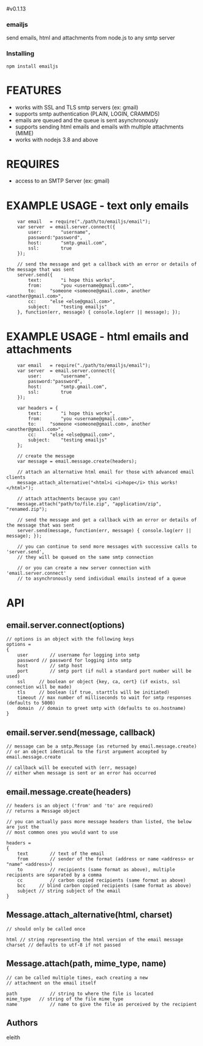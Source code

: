 #v0.1.13

### emailjs

send emails, html and attachments from node.js to any smtp server

### Installing 

	npm install emailjs

# FEATURES
 - works with SSL and TLS smtp servers (ex: gmail)
 - supports smtp authentication (PLAIN, LOGIN, CRAMMD5)
 - emails are queued and the queue is sent asynchronously
 - supports sending html emails and emails with multiple attachments (MIME)
 - works with nodejs 3.8 and above

# REQUIRES
 - access to an SMTP Server (ex: gmail)

# EXAMPLE USAGE - text only emails

		var email 	= require("./path/to/emailjs/email");
		var server 	= email.server.connect({
			user:		"username", 
			password:"password", 
			host:		"smtp.gmail.com", 
			ssl:		true
		});

		// send the message and get a callback with an error or details of the message that was sent
		server.send({
			text:		"i hope this works", 
			from:		"you <username@gmail.com>", 
			to:		"someone <someone@gmail.com>, another <another@gmail.com>",
			cc:		"else <else@gmail.com>",
			subject:	"testing emailjs"
		}, function(err, message) { console.log(err || message); });

# EXAMPLE USAGE - html emails and attachments

		var email 	= require("./path/to/emailjs/email");
		var server 	= email.server.connect({
			user:		"username", 
			password:"password", 
			host:		"smtp.gmail.com", 
			ssl:		true
		});

		var headers	= {
			text:		"i hope this works", 
			from:		"you <username@gmail.com>", 
			to:		"someone <someone@gmail.com>, another <another@gmail.com>",
			cc:		"else <else@gmail.com>",
			subject:	"testing emailjs"
		};

		// create the message
		var message = email.message.create(headers);

		// attach an alternative html email for those with advanced email clients
		message.attach_alternative("<html>i <i>hope</i> this works!</html>");

		// attach attachments because you can!
		message.attach("path/to/file.zip", "application/zip", "renamed.zip");

		// send the message and get a callback with an error or details of the message that was sent
		server.send(message, function(err, message) { console.log(err || message); });

		// you can continue to send more messages with successive calls to 'server.send', 
		// they will be queued on the same smtp connection

		// or you can create a new server connection with 'email.server.connect' 
		// to asynchronously send individual emails instead of a queue

# API 

## email.server.connect(options)

	// options is an object with the following keys
	options =
	{
		user 		// username for logging into smtp 
		password // password for logging into smtp
		host		// smtp host
		port		// smtp port (if null a standard port number will be used)
		ssl		// boolean or object {key, ca, cert} (if exists, ssl connection will be made)
		tls		// boolean (if true, starttls will be initiated)
		timeout	// max number of milliseconds to wait for smtp responses (defaults to 5000)
		domain	// domain to greet smtp with (defaults to os.hostname)
	}
	
## email.server.send(message, callback)
	
	// message can be a smtp.Message (as returned by email.message.create)
	// or an object identical to the first argument accepted by email.message.create

	// callback will be executed with (err, message)
	// either when message is sent or an error has occurred

## email.message.create(headers)

	// headers is an object ('from' and 'to' are required)
	// returns a Message object

	// you can actually pass more message headers than listed, the below are just the
	// most common ones you would want to use

	headers =
	{
		text		// text of the email 
		from		// sender of the format (address or name <address> or "name" <address>)
		to			// recipients (same format as above), multiple recipients are separated by a comma
		cc			// carbon copied recipients (same format as above)
		bcc		// blind carbon copied recipients (same format as above)
		subject	// string subject of the email
	}

## Message.attach_alternative(html, charset)

	// should only be called once

	html // string representing the html version of the email message
	charset // defaults to utf-8 if not passed

## Message.attach(path, mime_type, name)

	// can be called multiple times, each creating a new
	// attachment on the email itself

	path 			// string to where the file is located
	mime_type	// string of the file mime type
	name			// name to give the file as perceived by the recipient
	
## Authors

eleith
